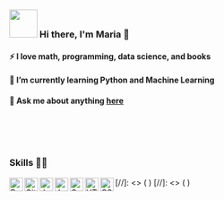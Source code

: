 
### <img src="https://i.pinimg.com/originals/00/4b/17/004b173f6e3d6843df10114e087f30a8.gif" width="50" height="50" /> Hi there, I'm Maria 👋
  
  
  

 #### ⚡ I love math, programming, data science, and books
 #### 🌱 I’m currently learning Python and Machine Learning        
#### 💬 Ask me about anything [here](https://github.com/intagliated/intagliated/issues)
<br>
<br>
<br>


### Skills 👨‍💻

<img align="left" alt="Python" width="24px" src="https://cdn.jsdelivr.net/npm/simple-icons@3.2.0/icons/python.svg" />
<img align="left" alt="GitHub" width="24px" src="https://cdn.jsdelivr.net/npm/simple-icons@3.2.0/icons/github.svg" />
<img align="left" alt="JavaScript" width="24px" src="https://cdn.jsdelivr.net/npm/simple-icons@3.2.0/icons/javascript.svg" />
[//]: <> ( <img align="left" alt="Java" width="24px" src="https://cdn.jsdelivr.net/npm/simple-icons@3.2.0/icons/java.svg" />)
<img align="left" alt="C++" width="24px" src="https://cdn.jsdelivr.net/npm/simple-icons@3.2.0/icons/cplusplus.svg" />
<img align="left" alt="HTML" width="24px" src="https://cdn.jsdelivr.net/npm/simple-icons@3.2.0/icons/html5.svg" />
[//]: <> ( <img align="left" alt="CSS" width="24px" src="https://cdn.jsdelivr.net/npm/simple-icons@3.2.0/icons/css3.svg" />)
<br>
<br>



